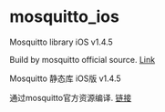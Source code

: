 # mosquitto_ios
Mosquitto library iOS v1.4.5
 
Build by mosquitto official source. [Link](http://mosquitto.org/download/)

Mosquitto 静态库 iOS版 v1.4.5

通过mosquitto官方资源编译. [链接](http://mosquitto.org/download/)
